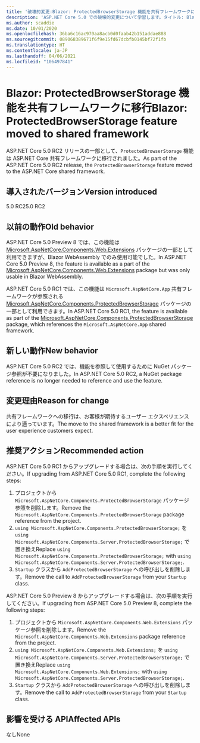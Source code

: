 ```yaml
---
title: '破壊的変更:Blazor: ProtectedBrowserStorage 機能を共有フレームワークに移行'
description: 'ASP.NET Core 5.0 での破壊的変更について学習します。タイトル: Blazor:ProtectedBrowserStorage 機能を共有フレームワークに移行'
ms.author: scaddie
ms.date: 10/01/2020
ms.openlocfilehash: 36ba6c16ac970aa8acb0d0faab42b151addae888
ms.sourcegitcommit: 089068389671f6f9e15fd67dcbfb0145bf72f1fb
ms.translationtype: HT
ms.contentlocale: ja-JP
ms.lasthandoff: 04/06/2021
ms.locfileid: "106497841"
---
```

# <a name="blazor-protectedbrowserstorage-feature-moved-to-shared-framework"></a><span data-ttu-id="6cc33-103">Blazor: ProtectedBrowserStorage 機能を共有フレームワークに移行</span><span class="sxs-lookup"><span data-stu-id="6cc33-103">Blazor: ProtectedBrowserStorage feature moved to shared framework</span></span>

<span data-ttu-id="6cc33-104">ASP.NET Core 5.0 RC2 リリースの一部として、`ProtectedBrowserStorage` 機能は ASP.NET Core 共有フレームワークに移行されました。</span><span class="sxs-lookup"><span data-stu-id="6cc33-104">As part of the ASP.NET Core 5.0 RC2 release, the `ProtectedBrowserStorage` feature moved to the ASP.NET Core shared framework.</span></span>

## <a name="version-introduced"></a><span data-ttu-id="6cc33-105">導入されたバージョン</span><span class="sxs-lookup"><span data-stu-id="6cc33-105">Version introduced</span></span>

<span data-ttu-id="6cc33-106">5.0 RC2</span><span class="sxs-lookup"><span data-stu-id="6cc33-106">5.0 RC2</span></span>

## <a name="old-behavior"></a><span data-ttu-id="6cc33-107">以前の動作</span><span class="sxs-lookup"><span data-stu-id="6cc33-107">Old behavior</span></span>

<span data-ttu-id="6cc33-108">ASP.NET Core 5.0 Preview 8 では、この機能は [Microsoft.AspNetCore.Components.Web.Extensions](https://www.nuget.org/packages/Microsoft.AspNetCore.Components.Web.Extensions) パッケージの一部として利用できますが、Blazor WebAssembly でのみ使用可能でした。</span><span class="sxs-lookup"><span data-stu-id="6cc33-108">In ASP.NET Core 5.0 Preview 8, the feature is available as a part of the [Microsoft.AspNetCore.Components.Web.Extensions](https://www.nuget.org/packages/Microsoft.AspNetCore.Components.Web.Extensions) package but was only usable in Blazor WebAssembly.</span></span>

<span data-ttu-id="6cc33-109">ASP.NET Core 5.0 RC1 では、この機能は `Microsoft.AspNetCore.App` 共有フレームワークが参照される [Microsoft.AspNetCore.Components.ProtectedBrowserStorage](https://www.nuget.org/packages/Microsoft.AspNetCore.Components.ProtectedBrowserStorage) パッケージの一部として利用できます。</span><span class="sxs-lookup"><span data-stu-id="6cc33-109">In ASP.NET Core 5.0 RC1, the feature is available as part of the [Microsoft.AspNetCore.Components.ProtectedBrowserStorage](https://www.nuget.org/packages/Microsoft.AspNetCore.Components.ProtectedBrowserStorage) package, which references the `Microsoft.AspNetCore.App` shared framework.</span></span>

## <a name="new-behavior"></a><span data-ttu-id="6cc33-110">新しい動作</span><span class="sxs-lookup"><span data-stu-id="6cc33-110">New behavior</span></span>

<span data-ttu-id="6cc33-111">ASP.NET Core 5.0 RC2 では、機能を参照して使用するために NuGet パッケージ参照が不要になりました。</span><span class="sxs-lookup"><span data-stu-id="6cc33-111">In ASP.NET Core 5.0 RC2, a NuGet package reference is no longer needed to reference and use the feature.</span></span>

## <a name="reason-for-change"></a><span data-ttu-id="6cc33-112">変更理由</span><span class="sxs-lookup"><span data-stu-id="6cc33-112">Reason for change</span></span>

<span data-ttu-id="6cc33-113">共有フレームワークへの移行は、お客様が期待するユーザー エクスペリエンスにより適っています。</span><span class="sxs-lookup"><span data-stu-id="6cc33-113">The move to the shared framework is a better fit for the user experience customers expect.</span></span>

## <a name="recommended-action"></a><span data-ttu-id="6cc33-114">推奨アクション</span><span class="sxs-lookup"><span data-stu-id="6cc33-114">Recommended action</span></span>

<span data-ttu-id="6cc33-115">ASP.NET Core 5.0 RC1 からアップグレードする場合は、次の手順を実行してください。</span><span class="sxs-lookup"><span data-stu-id="6cc33-115">If upgrading from ASP.NET Core 5.0 RC1, complete the following steps:</span></span>

1. <span data-ttu-id="6cc33-116">プロジェクトから `Microsoft.AspNetCore.Components.ProtectedBrowserStorage` パッケージ参照を削除します。</span><span class="sxs-lookup"><span data-stu-id="6cc33-116">Remove the `Microsoft.AspNetCore.Components.ProtectedBrowserStorage` package reference from the project.</span></span>
1. <span data-ttu-id="6cc33-117">`using Microsoft.AspNetCore.Components.ProtectedBrowserStorage;` を `using Microsoft.AspNetCore.Components.Server.ProtectedBrowserStorage;` で置き換え</span><span class="sxs-lookup"><span data-stu-id="6cc33-117">Replace `using Microsoft.AspNetCore.Components.ProtectedBrowserStorage;` with `using Microsoft.AspNetCore.Components.Server.ProtectedBrowserStorage;`.</span></span>
1. <span data-ttu-id="6cc33-118">`Startup` クラスから `AddProtectedBrowserStorage` への呼び出しを削除します。</span><span class="sxs-lookup"><span data-stu-id="6cc33-118">Remove the call to `AddProtectedBrowserStorage` from your `Startup` class.</span></span>

<span data-ttu-id="6cc33-119">ASP.NET Core 5.0 Preview 8 からアップグレードする場合は、次の手順を実行してください。</span><span class="sxs-lookup"><span data-stu-id="6cc33-119">If upgrading from ASP.NET Core 5.0 Preview 8, complete the following steps:</span></span>

1. <span data-ttu-id="6cc33-120">プロジェクトから `Microsoft.AspNetCore.Components.Web.Extensions` パッケージ参照を削除します。</span><span class="sxs-lookup"><span data-stu-id="6cc33-120">Remove the `Microsoft.AspNetCore.Components.Web.Extensions` package reference from the project.</span></span>
1. <span data-ttu-id="6cc33-121">`using Microsoft.AspNetCore.Components.Web.Extensions;` を `using Microsoft.AspNetCore.Components.Server.ProtectedBrowserStorage;` で置き換え</span><span class="sxs-lookup"><span data-stu-id="6cc33-121">Replace `using Microsoft.AspNetCore.Components.Web.Extensions;` with `using Microsoft.AspNetCore.Components.Server.ProtectedBrowserStorage;`.</span></span>
1. <span data-ttu-id="6cc33-122">`Startup` クラスから `AddProtectedBrowserStorage` への呼び出しを削除します。</span><span class="sxs-lookup"><span data-stu-id="6cc33-122">Remove the call to `AddProtectedBrowserStorage` from your `Startup` class.</span></span>

## <a name="affected-apis"></a><span data-ttu-id="6cc33-123">影響を受ける API</span><span class="sxs-lookup"><span data-stu-id="6cc33-123">Affected APIs</span></span>

<span data-ttu-id="6cc33-124">なし</span><span class="sxs-lookup"><span data-stu-id="6cc33-124">None</span></span>

<!--

### Category

ASP.NET Core

### Affected APIs

Not detectable via API analysis

-->
